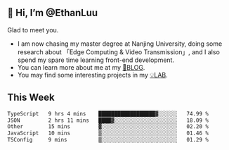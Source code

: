 ## 👋 Hi, I’m @EthanLuu

Glad to meet you.

- I am now chasing my master degree at Nanjing University, doing some research about 「Edge Computing & Video Transmission」, and I also spend my spare time learning front-end development.
- You can learn more about me at my [📝BLOG](https://blog.ethanloo.cn).
- You may find some interesting projects in my [💡LAB](https://lab.ethanloo.cn).

## This Week
<!--START_SECTION:waka-->

```txt
TypeScript   9 hrs 4 mins    ██████████████████▓░░░░░░   74.99 %
JSON         2 hrs 11 mins   ████▓░░░░░░░░░░░░░░░░░░░░   18.09 %
Other        15 mins         ▓░░░░░░░░░░░░░░░░░░░░░░░░   02.20 %
JavaScript   10 mins         ▒░░░░░░░░░░░░░░░░░░░░░░░░   01.46 %
TSConfig     9 mins          ▒░░░░░░░░░░░░░░░░░░░░░░░░   01.29 %
```

<!--END_SECTION:waka-->

